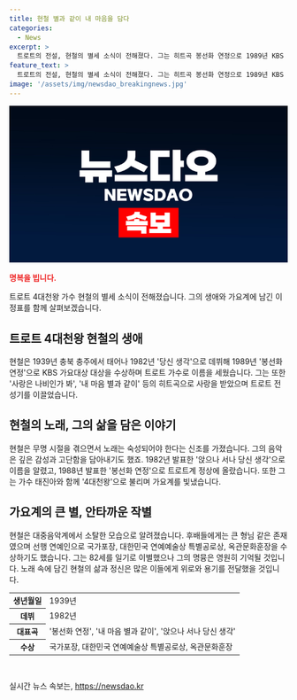```yaml
---
title: 현철 별과 같이 내 마음을 담다
categories:
  - News
excerpt: >
  트로트의 전설, 현철의 별세 소식이 전해졌다. 그는 히트곡 봉선화 연정으로 1989년 KBS 가요대상 대상을 수상한 40대에 트로트계 정상에 섰다. 음악에 대한 열정으로 유명했으며, 82세의 나이에 별세했다. 고인은 대중교통을 이용하며 소탈한 삶을 살았고, 트로트계 최고의 가수로 인정받았다. 장례는 서울 아산병원에서 열린 뒤 발인된다. 현철의 유족으로 배우자와 자녀들이 있다. 
feature_text: >
  트로트의 전설, 현철의 별세 소식이 전해졌다. 그는 히트곡 봉선화 연정으로 1989년 KBS 가요대상 대상을 수상한 40대에 트로트계 정상에 섰다. 음악에 대한 열정으로 유명했으며, 82세의 나이에 별세했다. 고인은 대중교통을 이용하며 소탈한 삶을 살았고, 트로트계 최고의 가수로 인정받았다. 장례는 서울 아산병원에서 열린 뒤 발인된다. 현철의 유족으로 배우자와 자녀들이 있다. 
image: '/assets/img/newsdao_breakingnews.jpg'
---
```


<p><img src="/assets/img/newsdao_breakingnews.jpg" alt="cryptoinkorea 속보" /></p>

<p><b><span style="color: #ee2323;">명복을 빕니다.</span></b></p>

<p data-ke-size="size16">트로트 4대천왕 가수 현철의 별세 소식이 전해졌습니다. 그의 생애와 가요계에 남긴 이정표를 함께 살펴보겠습니다.</p>

<h2 data-ke-size="size26">트로트 4대천왕 현철의 생애</h2>

<p data-ke-size="size16">현철은 1939년 충북 충주에서 태어나 1982년 '당신 생각'으로 데뷔해 1989년 '봉선화 연정'으로 KBS 가요대상 대상을 수상하며 트로트 가수로 이름을 세웠습니다. 그는 또한 '사랑은 나비인가 봐', '내 마음 별과 같이' 등의 히트곡으로 사랑을 받았으며 트로트 전성기를 이끌었습니다.</p>

<h2 data-ke-size="size26">현철의 노래, 그의 삶을 담은 이야기</h2>

<p data-ke-size="size16">현철은 무명 시절을 겪으면서 노래는 숙성되어야 한다는 신조를 가졌습니다. 그의 음악은 깊은 감성과 고단함을 담아내기도 했죠. 1982년 발표한 '앉으나 서나 당신 생각'으로 이름을 알렸고, 1988년 발표한 '봉선화 연정'으로 트로트계 정상에 올랐습니다. 또한 그는 가수 태진아와 함께 '4대천왕'으로 불리며 가요계를 빛냈습니다.</p>

<h2 data-ke-size="size26">가요계의 큰 별, 안타까운 작별</h2>

<p data-ke-size="size16">현철은 대중음악계에서 소탈한 모습으로 알려졌습니다. 후배들에게는 큰 형님 같은 존재였으며 선행 연예인으로 국가포장, 대한민국 연예예술상 특별공로상, 옥관문화훈장을 수상하기도 했습니다. 그는 82세를 일기로 이별했으나 그의 명뮹은 영원히 기억될 것입니다. 노래 속에 담긴 현철의 삶과 정신은 많은 이들에게 위로와 용기를 전달했을 것입니다.</p>

<table>
    <tr>
        <th><b>생년월일</b></th>
        <td>1939년</td>
    </tr>
    <tr>
        <th><b>데뷔</b></th>
        <td>1982년</td>
    </tr>
    <tr>
        <th><b>대표곡</b></th>
        <td>'봉선화 연정', '내 마음 별과 같이', '앉으나 서나 당신 생각'</td>
    </tr>
    <tr>
        <th><b>수상</b></th>
        <td>국가포장, 대한민국 연예예술상 특별공로상, 옥관문화훈장</td>
    </tr>
</table>

<p data-ke-size="size16">&nbsp;</p>
실시간 뉴스 속보는, <a href="https://newsdao.kr" rel="dofollow">https://newsdao.kr</a>


